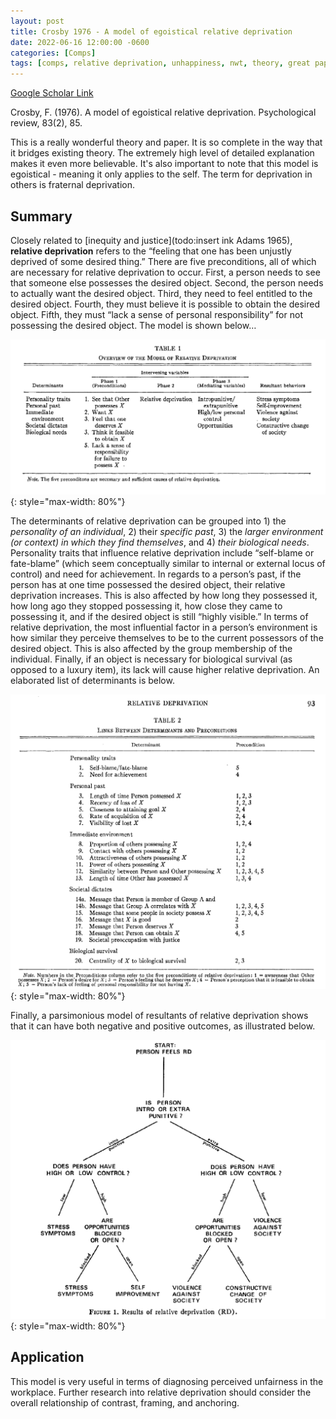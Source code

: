```yaml
---
layout: post
title: Crosby 1976 - A model of egoistical relative deprivation
date: 2022-06-16 12:00:00 -0600
categories: [Comps]
tags: [comps, relative deprivation, unhappiness, nwt, theory, great paper, injustice, justice, ability, fairness, referents, anchoring, framing, contrast]
---
```


[Google Scholar Link](https://scholar.google.com/scholar?hl=en&as_sdt=0%2C45&q=A+Model+of+Egoistical+Relative+Deprivation&btnG=)

Crosby, F. (1976). A model of egoistical relative deprivation. Psychological review, 83(2), 85.

This is a really wonderful theory and paper.  It is so complete in the way that it bridges existing theory.  The extremely high level of detailed explanation makes it even more believable.  It's also important to note that this model is egoistical - meaning it only applies to the self.  The term for deprivation in others is fraternal deprivation.

## Summary
Closely related to [inequity and justice](todo:insert ink Adams 1965), **relative deprivation** refers to the “feeling that one has been unjustly deprived of some desired thing.”  There are five preconditions, all of which are necessary for relative deprivation to occur.  First, a person needs to see that someone else possesses the desired object.  Second, the person needs to actually want the desired object.  Third, they need to feel entitled to the desired object.  Fourth, they must believe it is possible to obtain the desired object.  Fifth, they must “lack a sense of personal responsibility” for not possessing the desired object.  The model is shown below…

![Model of Relative Deprivation](/images/Crosby1976-RelativeDeprivationModel.png){: style="max-width: 80%"}

The determinants of relative deprivation can be grouped into 1) the _personality of an individual_, 2) their _specific past_, 3) the _larger environment (or context) in which they find themselves_, and 4) _their biological needs_.  Personality traits that influence relative deprivation include “self-blame or fate-blame” (which seem conceptually similar to internal or external locus of control) and need for achievement.  In regards to a person’s past, if the person has at one time possessed the desired object, their relative deprivation increases.  This is also affected by how long they possessed it, how long ago they stopped possessing it, how close they came to possessing it, and if the desired object is still “highly visible.”  In terms of relative deprivation, the most influential factor in a person’s environment is how similar they perceive themselves to be to the current possessors of the desired object.  This is also affected by the group membership of the individual.  Finally, if an object is necessary for biological survival (as opposed to a luxury item), its lack will cause higher relative deprivation.  An elaborated list of determinants is below.

![Determinants of Relative Deprivation](/images/Crosby1976-RelativeDeprivationDeterminants.png){: style="max-width: 80%"}

Finally, a parsimonious model of resultants of relative deprivation shows that it can have both negative and positive outcomes, as illustrated below.

![Resultants of Relative Deprivation](/images/Crosby1976-RelativeDeprivationResultants.png){: style="max-width: 80%"}

## Application
This model is very useful in terms of diagnosing perceived unfairness in the workplace.  Further research into relative deprivation should consider the overall relationship of contrast, framing, and anchoring.
